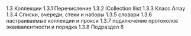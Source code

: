 1.3 Коллекции
1.3.1 Перечисление
1.3.2 ICollection Ilist
1.3.3 Класс Array
1.3.4 Списки, очереди, стеки и наборы
1.3.5 словари
1.3.6 настраиваемые коллекции и прокси
1.3.7 подключение протоколов эквивалентности и порядка
1.3.8 Подраздел 8
